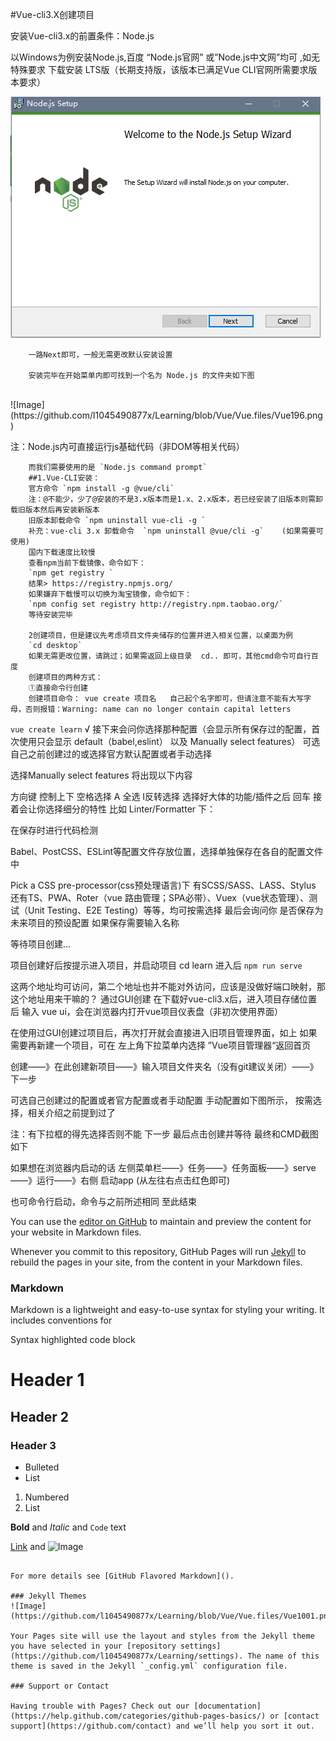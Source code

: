 #Vue-cli3.X创建项目

安装Vue-cli3.x的前置条件：Node.js 

以Windows为例安装Node.js,百度 “Node.js官网” 或”Node.js中文网”均可 ,如无特殊要求 下载安装 LTS版（长期支持版，该版本已满足Vue CLI官网所需要求版本要求）

![Image](https://github.com/l1045490877x/Learning/blob/Vue/Vue.files/Vue137.png)

        一路Next即可，一般无需更改默认安装设置
        
        安装完毕在开始菜单内即可找到一个名为 Node.js 的文件夹如下图
        
<br/>
![Image](https://github.com/l1045490877x/Learning/blob/Vue/Vue.files/Vue196.png)<br>

 注：Node.js内可直接运行js基础代码（非DOM等相关代码）
 
        而我们需要使用的是 `Node.js command prompt`
        ##1.Vue-CLI安装：
        官方命令 `npm install -g @vue/cli`   
        注：@不能少，少了@安装的不是3.x版本而是1.x、2.x版本，若已经安装了旧版本则需卸载旧版本然后再安装新版本  
        旧版本卸载命令 `npm uninstall vue-cli -g ` 
        补充：vue-cli 3.x 卸载命令  `npm uninstall @vue/cli -g`    (如果需要可使用)
        国内下载速度比较慢
        查看npm当前下载镜像，命令如下：
        `npm get registry `
        结果> https://registry.npmjs.org/
        如果嫌弃下载慢可以切换为淘宝镜像，命令如下：
        `npm config set registry http://registry.npm.taobao.org/`
        等待安装完毕

        2创建项目，但是建议先考虑项目文件夹储存的位置并进入相关位置，以桌面为例
        `cd desktop`
        如果无需更改位置，请跳过；如果需返回上级目录  cd.. 即可，其他cmd命令可自行百度
        创建项目的两种方式：
        ①直接命令行创建
        创建项目命令： vue create 项目名   自己起个名字即可，但请注意不能有大写字母，否则报错：Warning: name can no longer contain capital letters
`vue create learn`  √
接下来会问你选择那种配置（会显示所有保存过的配置，首次使用只会显示 default（babel,eslint） 以及 Manually select features）
可选自己之前创建过的或选择官方默认配置或者手动选择

选择Manually select features 将出现以下内容

方向键 控制上下 空格选择   A 全选 I反转选择
选择好大体的功能/插件之后 回车 接着会让你选择细分的特性
比如 Linter/Formatter 下：
 
在保存时进行代码检测

Babel、PostCSS、ESLint等配置文件存放位置，选择单独保存在各自的配置文件中

Pick a CSS pre-processor(css预处理语言)下 有SCSS/SASS、LASS、Stylus
还有TS、PWA、Roter（vue 路由管理；SPA必带）、Vuex（vue状态管理）、测试（Unit Testing、E2E Testing）等等，均可按需选择
最后会询问你 是否保存为未来项目的预设配置  如果保存需要输入名称

等待项目创建...

项目创建好后按提示进入项目，并启动项目
cd learn 进入后 `npm run serve`

这两个地址均可访问，第二个地址也并不能对外访问，应该是没做好端口映射，那这个地址用来干嘛的？
通过GUI创建
在下载好vue-cli3.x后，进入项目存储位置后  输入 vue ui，会在浏览器内打开vue项目仪表盘（非初次使用界面）

在使用过GUI创建过项目后，再次打开就会直接进入旧项目管理界面，如上
如果需要再新建一个项目，可在 左上角下拉菜单内选择 ”Vue项目管理器“返回首页



创建——》在此创建新项目——》输入项目文件夹名（没有git建议关闭）——》下一步

可选自己创建过的配置或者官方配置或者手动配置
手动配置如下图所示，  按需选择，相关介绍之前提到过了

注：有下拉框的得先选择否则不能 下一步
最后点击创建并等待
最终和CMD截图如下

如果想在浏览器内启动的话 左侧菜单栏——》任务——》任务面板——》serve——》运行——》右侧 启动app  (从左往右点击红色即可)

也可命令行启动，命令与之前所述相同
至此结束





You can use the [editor on GitHub](https://github.com/l1045490877x/Learning/edit/master/README.md) to maintain and preview the content for your website in Markdown files.

Whenever you commit to this repository, GitHub Pages will run [Jekyll](https://jekyllrb.com/) to rebuild the pages in your site, from the content in your Markdown files.

### Markdown

Markdown is a lightweight and easy-to-use syntax for styling your writing. It includes conventions for


Syntax highlighted code block

# Header 1
## Header 2
### Header 3

- Bulleted
- List

1. Numbered
2. List

**Bold** and _Italic_ and `Code` text

[Link](url) and ![Image](Learning/Vue.files/Vue1001.png)
```

For more details see [GitHub Flavored Markdown]().

### Jekyll Themes
![Image](https://github.com/l1045490877x/Learning/blob/Vue/Vue.files/Vue1001.png)

Your Pages site will use the layout and styles from the Jekyll theme you have selected in your [repository settings](https://github.com/l1045490877x/Learning/settings). The name of this theme is saved in the Jekyll `_config.yml` configuration file.

### Support or Contact

Having trouble with Pages? Check out our [documentation](https://help.github.com/categories/github-pages-basics/) or [contact support](https://github.com/contact) and we’ll help you sort it out.
